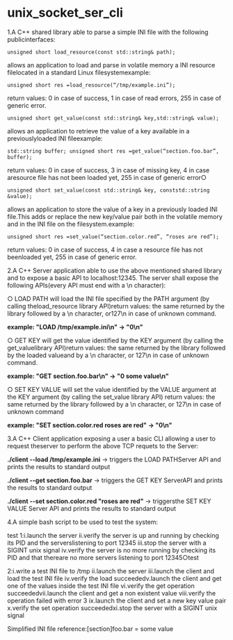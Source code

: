 # unix_socket_ser_cli

1.A C++ shared library able to parse a simple INI file with the following publicinterfaces:

  ```unsigned short load_resource(const std::string& path);```

allows an application to load and parse in volatile memory a INI resource filelocated in a standard Linux filesystemexample:

  ```unsigned short res =load_resource(“/tmp/example.ini”);```

return values: 0 in case of success, 1 in case of read errors, 255 in case of generic error.

  ```unsigned short get_value(const std::string& key,std::string& value);```

allows an application to retrieve the value of a key available in a previouslyloaded INI fileexample: 

  ```std::string buffer; unsigned short res =get_value(“section.foo.bar”, buffer);```

return values: 0 in case of success, 3 in case of missing key, 4 in case aresource file has not been loaded yet, 255 in case of generic error○

  ```unsigned short set_value(const std::string& key, conststd::string &value);```

allows an application to store the value of a key in a previously loaded INI file.This adds or replace the new key/value pair both in the volatile memory and in the INI file on the filesystem.example:

  ```unsigned short res =set_value(“section.color.red”, “roses are red”);```

 return values: 0 in case of success, 4 in case a resource file has not beenloaded yet, 255 in case of generic error.

2.A C++ Server application able to use the above mentioned shared library and to expose a basic API to localhost:12345. The server shall expose the following APIs(every API must end with a \n character):

○ LOAD PATH will load the INI file specified by the PATH argument (by calling theload_resource library API)return values: the same returned by the library followed by a \n character, or127\n in case of unknown command. 

  **example: "LOAD /tmp/example.ini\n" -> "0\n"**

○ GET KEY will get the value identified by the KEY argument (by calling the get_valuelibrary API)return values: the same returned by the library followed by the loaded valueand by a \n character, or 127\n in case of unknown command. 

  **example: "GET section.foo.bar\n" -> "0 some value\n"**

○ SET KEY VALUE will set the value identified by the VALUE argument at the KEY argument (by calling the set_value library API)
return values: the same returned by the library followed by a \n character, or 127\n in case of unknown command

  **example: "SET section.color.red roses are red\" -> "0\n"**

3.A C++ Client application exposing a user a basic CLI allowing a user to request theserver to perform the above TCP requets to the Server:

**./client --load /tmp/example.ini** -> triggers the LOAD PATHServer API and prints the results to standard output

**./client --get section.foo.bar** -> triggers the GET KEY ServerAPI and prints the results to standard output

**./client --set section.color.red "roses are red"** -> triggersthe SET KEY VALUE Server API and prints the results to standard output

4.A simple bash script to be used to test the system:

test 
1:i.launch the server
ii.verify the server is up and running by checking its PID and the serverslistening to port 12345
iii.stop the server with a SIGINT unix signal
iv.verify the server is no more running by checking its PID and that thereare no more servers listening to port 12345○test 

2:i.write a test INI file to /tmp
ii.launch the server
iii.launch the client and load the test INI file
iv.verify the load succeededv.launch the client and get one of the values inside the test INI file
vi.verify the get operation succeededvii.launch the client and get a non existent value
viii.verify the operation failed with error 3
ix.launch the client and set a new key value pair
x.verify the set operation succeededxi.stop the server with a SIGINT unix signal 

Simplified INI file reference:[section]foo.bar = some value
